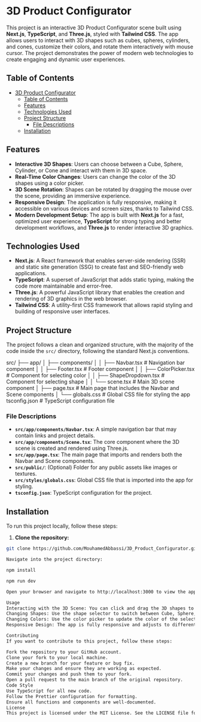 # 3D Product Configurator

This project is an interactive 3D Product Configurator scene built using **Next.js**, **TypeScript**, and **Three.js**, styled with **Tailwind CSS**. The app allows users to interact with 3D shapes such as cubes, spheres, cylinders, and cones, customize their colors, and rotate them interactively with mouse cursor. The project demonstrates the power of modern web technologies to create engaging and dynamic user experiences.

## Table of Contents

- [3D Product Configurator](#3d-product-configurator)
  - [Table of Contents](#table-of-contents)
  - [Features](#features)
  - [Technologies Used](#technologies-used)
  - [Project Structure](#project-structure)
    - [File Descriptions](#file-descriptions)
  - [Installation](#installation)

## Features

- **Interactive 3D Shapes**: Users can choose between a Cube, Sphere, Cylinder, or Cone and interact with them in 3D space.
- **Real-Time Color Changes**: Users can change the color of the 3D shapes using a color picker.
- **3D Scene Rotation**: Shapes can be rotated by dragging the mouse over the scene, providing an immersive experience.
- **Responsive Design**: The application is fully responsive, making it accessible on various devices and screen sizes, thanks to Tailwind CSS.
- **Modern Development Setup**: The app is built with **Next.js** for a fast, optimized user experience, **TypeScript** for strong typing and better development workflows, and **Three.js** to render interactive 3D graphics.

## Technologies Used

- **Next.js**: A React framework that enables server-side rendering (SSR) and static site generation (SSG) to create fast and SEO-friendly web applications.
- **TypeScript**: A superset of JavaScript that adds static typing, making the code more maintainable and error-free.
- **Three.js**: A powerful JavaScript library that enables the creation and rendering of 3D graphics in the web browser.
- **Tailwind CSS**: A utility-first CSS framework that allows rapid styling and building of responsive user interfaces.

## Project Structure

The project follows a clean and organized structure, with the majority of the code inside the `src/` directory, following the standard Next.js conventions.

src/
  ├── app/
  │   ├── components/
  │   │   ├── Navbar.tsx         # Navigation bar component
  │   │   ├── Footer.tsx         # Footer component
  │   │   ├── ColorPicker.tsx    # Component for selecting color
  │   │   ├── ShapeDropdown.tsx  # Component for selecting shape
  │   │   └── scene.tsx          # Main 3D scene component
  │   ├── page.tsx               # Main page that includes the Navbar and Scene components
  │   └── globals.css            # Global CSS file for styling the app
tsconfig.json                     # TypeScript configuration file

### File Descriptions

- **`src/app/components/Navbar.tsx`**: A simple navigation bar that may contain links and project details.
- **`src/app/components/Scene.tsx`**: The core component where the 3D scene is created and rendered using Three.js.
- **`src/app/page.tsx`**: The main page that imports and renders both the Navbar and Scene components.
- **`src/public/`**: (Optional) Folder for any public assets like images or textures.
- **`src/styles/globals.css`**: Global CSS file that is imported into the app for styling.
- **`tsconfig.json`**: TypeScript configuration for the project.

## Installation

To run this project locally, follow these steps:

1. **Clone the repository:**

```bash
git clone https://github.com/MouhamedAbbassi/3D_Product_Configurator.git

Navigate into the project directory:

npm install

npm run dev

Open your browser and navigate to http://localhost:3000 to view the app.

Usage
Interacting with the 3D Scene: You can click and drag the 3D shapes to rotate them in space. This provides an interactive experience where users can explore the objects from all angles.
Changing Shapes: Use the shape selector to switch between Cube, Sphere, Cylinder, Cone, and Heart. The selected shape will be rendered in the scene.
Changing Colors: Use the color picker to update the color of the selected shape in real-time.
Responsive Design: The app is fully responsive and adjusts to different screen sizes, providing a seamless experience across devices.

Contributing
If you want to contribute to this project, follow these steps:

Fork the repository to your GitHub account.
Clone your fork to your local machine.
Create a new branch for your feature or bug fix.
Make your changes and ensure they are working as expected.
Commit your changes and push them to your fork.
Open a pull request to the main branch of the original repository.
Code Style
Use TypeScript for all new code.
Follow the Prettier configuration for formatting.
Ensure all functions and components are well-documented.
License
This project is licensed under the MIT License. See the LICENSE file for more information.
 
